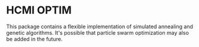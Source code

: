 # HCMI OPTIM
This package contains a flexible implementation of simulated annealing and genetic algorithms. It's possible that particle swarm optimization may also be added in the future.